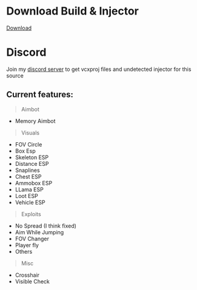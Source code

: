 # Download Build & Injector 
[Download](https://discord.gg/PkZBeMWFVm)

# Discord
Join my [discord server](https://discord.gg/PkZBeMWFVm) to get vcxproj files and undetected injector for this source

## Current features:

> Aimbot
 - Memory Aimbot

> Visuals

 - FOV Circle
 - Box Esp
 - Skeleton ESP
 - Distance ESP
 - Snaplines
 - Chest ESP
 - Ammobox ESP
 - LLama ESP
 - Loot ESP
 - Vehicle ESP

> Exploits

 - No Spread (I think fixed)
 - Aim While Jumping
 - FOV Changer
 - Player fly
 - Others

> Misc

 - Crosshair
 - Visible Check
